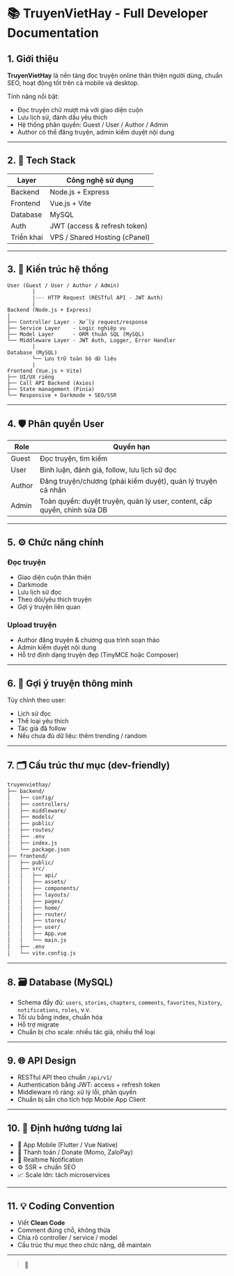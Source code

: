 # 📚 TruyenVietHay - Full Developer Documentation

## 1. Giới thiệu

**TruyenVietHay** là nền tảng đọc truyện online thân thiện người dùng, chuẩn SEO, hoạt động tốt trên cả mobile và desktop.

Tính năng nổi bật:
- Đọc truyện chữ mượt mà với giao diện cuộn
- Lưu lịch sử, đánh dấu yêu thích
- Hệ thống phân quyền: Guest / User / Author / Admin
- Author có thể đăng truyện, admin kiểm duyệt nội dung

---

## 2. 🧰 Tech Stack

| Layer      | Công nghệ sử dụng            |
|------------|------------------------------|
| Backend    | Node.js + Express            |
| Frontend   | Vue.js + Vite                |
| Database   | MySQL                        |
| Auth       | JWT (access & refresh token) |
| Triển khai | VPS / Shared Hosting (cPanel)|

---

## 3. 🧱 Kiến trúc hệ thống

```text
User (Guest / User / Author / Admin)
        |
        |--- HTTP Request (RESTful API - JWT Auth)
        |
Backend (Node.js + Express)
│
├── Controller Layer - Xử lý request/response
├── Service Layer    - Logic nghiệp vụ
├── Model Layer      - ORM thuần SQL (MySQL)
└── Middleware Layer - JWT Auth, Logger, Error Handler
        |
Database (MySQL)
        └── Lưu trữ toàn bộ dữ liệu
        |
Frontend (Vue.js + Vite)
├── UI/UX riêng
├── Call API Backend (Axios)
├── State management (Pinia)
└── Responsive + Darkmode + SEO/SSR
```

---

## 4. 🛡️ Phân quyền User

| Role   | Quyền hạn                                                                 |
|--------|---------------------------------------------------------------------------|
| Guest  | Đọc truyện, tìm kiếm                                                     |
| User   | Bình luận, đánh giá, follow, lưu lịch sử đọc                             |
| Author | Đăng truyện/chương (phải kiểm duyệt), quản lý truyện cá nhân            |
| Admin  | Toàn quyền: duyệt truyện, quản lý user, content, cấp quyền, chỉnh sửa DB|

---

## 5. ⚙️ Chức năng chính

### Đọc truyện
- Giao diện cuộn thân thiện
- Darkmode
- Lưu lịch sử đọc
- Theo dõi/yêu thích truyện
- Gợi ý truyện liên quan

### Upload truyện
- Author đăng truyện & chương qua trình soạn thảo
- Admin kiểm duyệt nội dung
- Hỗ trợ định dạng truyện đẹp (TinyMCE hoặc Composer)

---

## 6. 🧠 Gợi ý truyện thông minh

Tùy chỉnh theo user:
- Lịch sử đọc
- Thể loại yêu thích
- Tác giả đã follow
- Nếu chưa đủ dữ liệu: thêm trending / random

---

## 7. 🗂️ Cấu trúc thư mục (dev-friendly)

```bash
truyenviethay/
├── backend/
│   ├── config/
│   ├── controllers/
│   ├── middleware/
│   ├── models/
│   ├── public/
│   ├── routes/
│   ├── .env
│   ├── index.js
│   └── package.json
├── frontend/
│   ├── public/
│   ├── src/
│   │   ├── api/
│   │   ├── assets/
│   │   ├── components/
│   │   ├── layouts/
│   │   ├── pages/
│   │   ├── home/
│   │   ├── router/
│   │   ├── stores/
│   │   ├── user/
│   │   ├── App.vue
│   │   └── main.js
│   ├── .env
│   └── vite.config.js
```

---

## 8. 🗃️ Database (MySQL)

- Schema đầy đủ: `users`, `stories`, `chapters`, `comments`, `favorites`, `history`, `notifications`, `roles`, v.v.
- Tối ưu bằng index, chuẩn hóa
- Hỗ trợ migrate
- Chuẩn bị cho scale: nhiều tác giả, nhiều thể loại

---

## 9. 🌐 API Design

- RESTful API theo chuẩn `/api/v1/`
- Authentication bằng JWT: access + refresh token
- Middleware rõ ràng: xử lý lỗi, phân quyền
- Chuẩn bị sẵn cho tích hợp Mobile App Client

---

## 10. 🚀 Định hướng tương lai

- 📱 App Mobile (Flutter / Vue Native)
- 💸 Thanh toán / Donate (Momo, ZaloPay)
- 🔔 Realtime Notification
- ⚙️ SSR + chuẩn SEO
- 📈 Scale lớn: tách microservices

---

## 11. 💡 Coding Convention

- Viết **Clean Code**
- Comment đúng chỗ, không thừa
- Chia rõ controller / service / model
- Cấu trúc thư mục theo chức năng, dễ maintain

---

> 📩 
